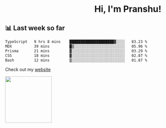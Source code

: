 <div align="right" >
   
   <H1>Hi, I'm Pranshu!</H1>

</div>

## 📊 Last week so far
<!--START_SECTION:waka-->

```txt
TypeScript   9 hrs 8 mins    ████████████████████▓░░░░   83.23 %
MDX          39 mins         █▒░░░░░░░░░░░░░░░░░░░░░░░   05.96 %
Prisma       21 mins         ▓░░░░░░░░░░░░░░░░░░░░░░░░   03.29 %
CSS          18 mins         ▓░░░░░░░░░░░░░░░░░░░░░░░░   02.87 %
Bash         12 mins         ▒░░░░░░░░░░░░░░░░░░░░░░░░   01.87 %
```

<!--END_SECTION:waka-->

Check out my [website](https://pranshu05.vercel.app)

<img align="left" width="150" src="https://user-images.githubusercontent.com/70943732/209951571-93b7afe5-f523-4683-b725-5d94b287e94e.png">

